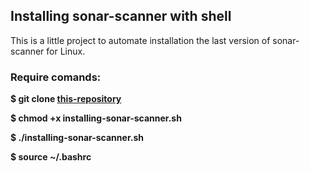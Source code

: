## Installing sonar-scanner with shell

This is a little project to automate installation the last version of sonar-scanner for Linux.

### Require comands:
**$ git clone [this-repository](https://gist.github.com/Jose-cyber/72231bd07583358b7ec8d343ce54af7c)** 

**$ chmod +x installing-sonar-scanner.sh**

**$ ./installing-sonar-scanner.sh**

**$ source ~/.bashrc**


